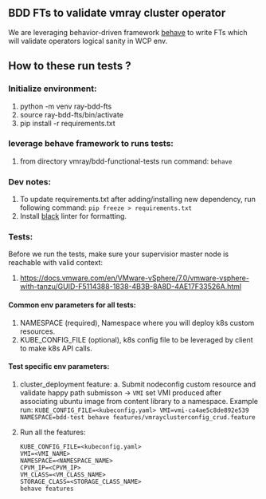 ## BDD FTs to validate vmray cluster operator

We are leveraging behavior-driven framework [behave](https://github.com/behave/behave) to write FTs which will validate operators logical sanity in WCP env.

## How to these run tests ?

### Initialize environment:
1. python -m venv ray-bdd-fts
2. source ray-bdd-fts/bin/activate
3. pip install -r requirements.txt

### leverage behave framework to runs tests:
1. from directory vmray/bdd-functional-tests run command: `behave`

### Dev notes:
1. To update requirements.txt after adding/installing new dependency, run following command: `pip freeze > requirements.txt`
2. Install [black](https://pypi.org/project/black/) linter for formatting.


### Tests:
Before we run the tests, make sure your supervisior master node is reachable with valid context:
1. https://docs.vmware.com/en/VMware-vSphere/7.0/vmware-vsphere-with-tanzu/GUID-F5114388-1838-4B3B-8A8D-4AE17F33526A.html

#### Common env parameters for all tests:
1. NAMESPACE (required), Namespace where you will deploy k8s custom resources.
2. KUBE_CONFIG_FILE (optional), k8s config file to be leveraged by client to make k8s API calls.

#### Test specific env parameters:
1. cluster_deployment feature:
   a. Submit nodeconfig custom resource and validate happy path submisson -> `VMI` set VMI produced after associating ubuntu image from content library to a namespace.
   Example run: `KUBE_CONFIG_FILE=<kubeconfig.yaml> VMI=vmi-ca4ae5c8de892e539 NAMESPACE=bdd-test behave features/vmrayclusterconfig_crud.feature`

2. Run all the features:
   ```
   KUBE_CONFIG_FILE=<kubeconfig.yaml>
   VMI=<VMI_NAME>
   NAMESPACE=<NAMESPACE_NAME>
   CPVM_IP=<CPVM_IP>
   VM_CLASS=<VM_CLASS_NAME>
   STORAGE_CLASS=<STORAGE_CLASS_NAME>
   behave features
   ```
